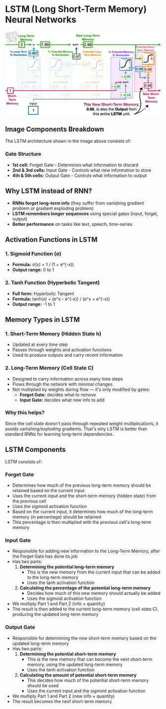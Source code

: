 # LSTM (Long Short-Term Memory) Neural Networks

![LSTM (Long Short-Term Memory) Neural Network Architecture](../images/lstm.jpg)

## Image Components Breakdown

The LSTM architecture shown in the image above consists of:

### Gate Structure
- **1st cell:** Forget Gate - Determines what information to discard
- **2nd & 3rd cells:** Input Gate - Controls what new information to store
- **4th & 5th cells:** Output Gate - Controls what information to output

## Why LSTM instead of RNN?

* **RNNs forget long-term info** (they suffer from vanishing gradient problem or gradient exploding problem)
* **LSTM remembers longer sequences** using special gates (input, forget, output)
* **Better performance** on tasks like text, speech, time-series

## Activation Functions in LSTM

### 1. Sigmoid Function (σ)
- **Formula:** σ(x) = 1 / (1 + e^(-x))
- **Output range:** 0 to 1

### 2. Tanh Function (Hyperbolic Tangent)
- **Full form:** Hyperbolic Tangent
- **Formula:** tanh(x) = (e^x - e^(-x)) / (e^x + e^(-x))
- **Output range:** -1 to 1

## Memory Types in LSTM

### 1. Short-Term Memory (Hidden State h)
- Updated at every time step
- Passes through weights and activation functions
- Used to produce outputs and carry recent information

### 2. Long-Term Memory (Cell State C)
- Designed to carry information across many time steps
- Flows through the network with minimal changes
- Not multiplied by weights during flow — it's only modified by gates:
    - **Forget Gate:** decides what to remove
    - **Input Gate:** decides what new info to add

### Why this helps?
Since the cell state doesn't pass through repeated weight multiplications, it avoids vanishing/exploding gradients.
That's why LSTM is better than standard RNNs for learning long-term dependencies.

## LSTM Components

LSTM consists of:

### Forget Gate
- Determines how much of the previous long-term memory should be retained based on the current input
- Uses the current input and the short-term memory (hidden state) from the previous cell
- Uses the sigmoid activation function
- Based on the current input, it determines how much of the long-term memory (in percentage) should be retained
- This percentage is then multiplied with the previous cell's long-term memory

### Input Gate
- Responsible for adding new information to the Long-Term Memory, after the Forget Gate has done its job
- Has two parts:
    1. **Determining the potential long-term memory**
         - This is the new memory from the current input that can be added to the long-term memory
         - Uses the tanh activation function
    2. **Calculating the percentage of the potential long-term memory**
         - Decides how much of this new memory should actually be added
         - Uses the sigmoid activation function
- We multiply Part 1 and Part 2 (info × quantity)
- The result is then added to the current long-term memory (cell state C), producing the updated long-term memory

### Output Gate
- Responsible for determining the new short-term memory based on the updated long-term memory
- Has two parts:
    1. **Determining the potential short-term memory**
         - This is the new memory that can become the next short-term memory, using the updated long-term memory
         - Uses the tanh activation function
    2. **Calculating the amount of potential short-term memory**
         - This decides how much of the potential short-term memory should be used
         - Uses the current input and the sigmoid activation function
- We multiply Part 1 and Part 2 (new info × quantity)
- The result becomes the next short-term memory

